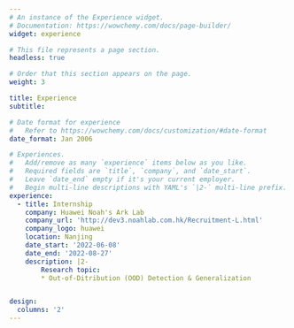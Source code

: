 ```yaml
---
# An instance of the Experience widget.
# Documentation: https://wowchemy.com/docs/page-builder/
widget: experience

# This file represents a page section.
headless: true

# Order that this section appears on the page.
weight: 3

title: Experience
subtitle:

# Date format for experience
#   Refer to https://wowchemy.com/docs/customization/#date-format
date_format: Jan 2006

# Experiences.
#   Add/remove as many `experience` items below as you like.
#   Required fields are `title`, `company`, and `date_start`.
#   Leave `date_end` empty if it's your current employer.
#   Begin multi-line descriptions with YAML's `|2-` multi-line prefix.
experience:
  - title: Internship
    company: Huawei Noah's Ark Lab
    company_url: 'http://dev3.noahlab.com.hk/Recruitment-L.html'
    company_logo: huawei
    location: Nanjing
    date_start: '2022-06-08'
    date_end: '2022-08-27'
    description: |2-
        Research topic: 
        * Out-of-Ditribution (OOD) Detection & Generalization


design:
  columns: '2'
---
```

